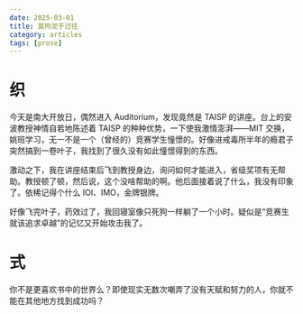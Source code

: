 ```yaml
---
date: 2025-03-01
title: 莫拘泥于过往
category: articles
tags: [prose]
---
```



# 织

今天是南大开放日，偶然进入 Auditorium，发现竟然是 TAISP 的讲座。台上的安波教授神情自若地陈述着 TAISP 的种种优势，一下使我激情澎湃——MIT 交换，姚班学习，无一不是一个（曾经的）竞赛学生憧憬的。好像进戒毒所半年的瘾君子突然搞到一卷叶子，我找到了很久没有如此憧憬得到的东西。

激动之下，我在讲座结束后飞到教授身边，询问如何才能进入，省级奖项有无帮助。教授顿了顿，然后说，这个没啥帮助的啊。他后面接着说了什么，我没有印象了。依稀记得个什么 IOI、IMO，金牌银牌。

好像飞完叶子，药效过了，我回寝室像只死狗一样躺了一个小时。疑似是“竞赛生就该追求卓越”的记忆又开始攻击我了。

# 式

你不是更喜欢书中的世界么？即使现实无数次嘲弄了没有天赋和努力的人，你就不能在其他地方找到成功吗？
    